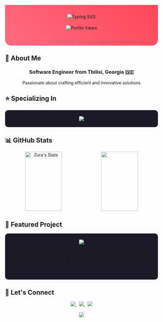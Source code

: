 <div align="center">
  <div style="background: linear-gradient(45deg, #ff6b81, #ff4757); padding: 30px; border-radius: 0 0 20px 20px;">
    <img src="https://readme-typing-svg.herokuapp.com?font=Fira+Code&size=40&duration=3000&pause=1000&color=FFFFFF&center=true&vCenter=true&width=600&lines=Hello%2C+I'm+Zura+%F0%9F%91%8B;Full+Stack+Developer;Security+%26+Automation+Expert;Building+the+Future+%E2%AD%90" alt="Typing SVG" />
    
  <div style="margin: 20px 0;">
      <img src="https://komarev.com/ghpvc/?username=sk1dk&style=for-the-badge&color=ff4757" alt="Profile Views" />
    </div>
  </div>
</div>

## 💝 About Me
<div align="center">
  <h3>Software Engineer from Tbilisi, Georgia 🇬🇪</h3>
  <p>Passionate about crafting efficient and innovative solutions</p>
</div>

## ⭐ Specializing In
<div align="center">
  <div style="background: #1a1b26; padding: 20px; border-radius: 10px; margin: 10px 0;">
    <img src="https://skillicons.dev/icons?i=python,js,cpp,go,ruby,react&theme=dark" />
  </div>
</div>

## 📊 GitHub Stats

<div align="center">
  <img width="49%" height="195px" src="https://github-readme-stats.vercel.app/api?username=sk1dk&show_icons=true&count_private=true&hide_border=true&title_color=ff6b81&icon_color=ff6b81&text_color=c9d1d9&bg_color=0d1117" alt="Zura's Stats" /> 
  <img width="49%" height="195px" src="https://github-readme-streak-stats.herokuapp.com/?user=sk1dk&theme=radical&hide_border=true&stroke=ff6b81&ring=ff6b81&fire=ff6b81&currStreakLabel=ff6b81&background=0d1117" />
</div>

## 🤖 Featured Project

<div style="background: #1a1b26; padding: 20px; border-radius: 10px; margin: 10px 0;">
  <div align="center">
    <a href="https://github.com/sk1dk/Discord-Cleaner">
      <img src="https://github-readme-stats.vercel.app/api/pin/?username=sk1dk&repo=Discord-Cleaner&bg_color=0d1117&border_color=ff6b81&show_icons=true&theme=radical&hide_border=true" />
    </a>
  </div>

  <p align="center">A powerful Discord server management bot designed to streamline administrative tasks with features for channel management, member control, and role administration. Built with Discord.js v14+ and Node.js.</p>
</div>

## 💌 Let's Connect

<div align="center">
  <a href="https://www.linkedin.com/in/sk1dk">
    <img src="https://img.shields.io/badge/-LinkedIn-0077B5?style=for-the-badge&logo=Linkedin&logoColor=white"/>
  </a>
  &nbsp;
  <a href="mailto:your.email@example.com">
    <img src="https://img.shields.io/badge/-Email-D14836?style=for-the-badge&logo=Gmail&logoColor=white"/>
  </a>
  &nbsp;
  <a href="https://twitter.com/sk1dk">
    <img src="https://img.shields.io/badge/-Twitter-1DA1F2?style=for-the-badge&logo=twitter&logoColor=white"/>
  </a>
</div>

<br>

<div align="center">
  <img src="https://capsule-render.vercel.app/api?type=waving&color=ff6b81&height=100&section=footer" />
</div>
